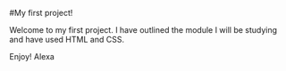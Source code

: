#My first project!

Welcome to my first project. I have outlined the module I will be studying and have used HTML and CSS.

Enjoy!
Alexa